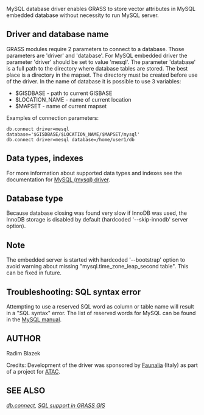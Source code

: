MySQL database driver enables GRASS to store vector attributes in MySQL
embedded database without necessity to run MySQL server.

## Driver and database name

GRASS modules require 2 parameters to connect to a database. Those
parameters are 'driver' and 'database'. For MySQL embedded driver the
parameter 'driver' should be set to value 'mesql'. The parameter
'database' is a full path to the directory where database tables are
stored. The best place is a directory in the mapset. The directory must
be created before use of the driver. In the name of database it is
possible to use 3 variables:

- $GISDBASE - path to current GISBASE
- $LOCATION_NAME - name of current location
- $MAPSET - name of current mapset

Examples of connection parameters:

```shell
db.connect driver=mesql database='$GISDBASE/$LOCATION_NAME/$MAPSET/mysql'
db.connect driver=mesql database=/home/user1/db
```

## Data types, indexes

For more information about supported data types and indexes see the
documentation for [MySQL (mysql) driver](grass-mysql.md).

## Database type

Because database closing was found very slow if InnoDB was used, the
InnoDB storage is disabled by default (hardcoded '--skip-innodb' server
option).

## Note

The embedded server is started with hardcoded '--bootstrap' option to
avoid warning about missing "mysql.time_zone_leap_second table". This
can be fixed in future.

## Troubleshooting: SQL syntax error

Attempting to use a reserved SQL word as column or table name will
result in a "SQL syntax" error. The list of reserved words for MySQL can
be found in the [MySQL
manual](https://dev.mysql.com/doc/refman/8.4/en/keywords.html#keywords-in-current-series).

## AUTHOR

Radim Blazek

Credits: Development of the driver was sponsored by
[Faunalia](https://www.faunalia.it) (Italy) as part of a project for
[ATAC](https://www.atac.roma.it/).

## SEE ALSO

*[db.connect](db.connect.md), [SQL support in GRASS GIS](sql.md)*
